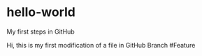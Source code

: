 # hello-world
My first steps in GitHub

Hi, this is my first modification of a file in GitHub Branch #Feature
